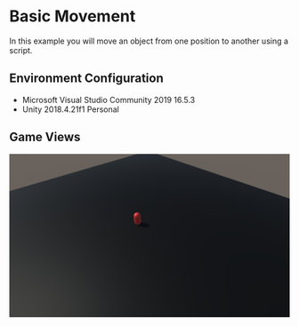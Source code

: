 # Basic Movement

In this example you will move an object from one position to another using a script.

## Environment Configuration
- Microsoft Visual Studio Community 2019 16.5.3
- Unity 2018.4.21f1 Personal

## Game Views
![](../Images/01-basic-movement.jpg)
